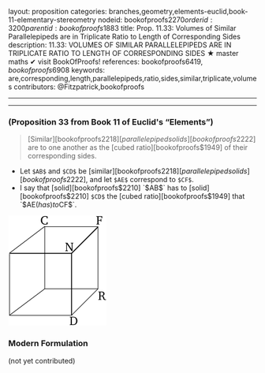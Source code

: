 layout: proposition
categories: branches,geometry,elements-euclid,book-11-elementary-stereometry
nodeid: bookofproofs$2270
orderid: 3200
parentid: bookofproofs$1883
title: Prop. 11.33: Volumes of Similar Parallelepipeds are in Triplicate Ratio to Length of Corresponding Sides
description: 11.33: VOLUMES OF SIMILAR PARALLELEPIPEDS ARE IN TRIPLICATE RATIO TO LENGTH OF CORRESPONDING SIDES &#9733; master maths &#10004; visit BookOfProofs!
references: bookofproofs$6419,bookofproofs$6908
keywords: are,corresponding,length,parallelepipeds,ratio,sides,similar,triplicate,volumes
contributors: @Fitzpatrick,bookofproofs


---


---

### (Proposition 33 from Book 11 of Euclid's “Elements”)

> [Similar][bookofproofs$2218] [parallelepiped solids][bookofproofs$2222] are to one another as the [cubed ratio][bookofproofs$1949] of their corresponding sides.
* Let `$AB$` and `$CD$` be [similar][bookofproofs$2218] [parallelepiped solids][bookofproofs$2222], and let `$AE$` correspond to `$CF$`.
* I say that [solid][bookofproofs$2210] `$AB$` has to [solid][bookofproofs$2210] `$CD$` the [cubed ratio][bookofproofs$1949] that `$AE$` (has) to `$CF$`.

![fig33e](https://github.com/bookofproofs/bookofproofs.github.io/blob/main/_sources/_assets/images/euclid/Book11/fig33e.png?raw=true)



### Modern Formulation

(not yet contributed)
